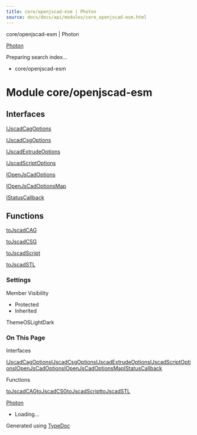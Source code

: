 ```yaml
---
title: core/openjscad-esm | Photon
source: docs/docs/api/modules/core_openjscad-esm.html
---
```


core/openjscad-esm | Photon

[Photon](../index.html)




Preparing search index...

* core/openjscad-esm

# Module core/openjscad-esm

## Interfaces

[IJscadCagOptions](../interfaces/core_openjscad-esm.IJscadCagOptions.html)


[IJscadCsgOptions](../interfaces/core_openjscad-esm.IJscadCsgOptions.html)


[IJscadExtrudeOptions](../interfaces/core_openjscad-esm.IJscadExtrudeOptions.html)


[IJscadScriptOptions](../interfaces/core_openjscad-esm.IJscadScriptOptions.html)


[IOpenJsCadOptions](../interfaces/core_openjscad-esm.IOpenJsCadOptions.html)


[IOpenJsCadOptionsMap](../interfaces/core_openjscad-esm.IOpenJsCadOptionsMap.html)


[IStatusCallback](../interfaces/core_openjscad-esm.IStatusCallback.html)

## Functions

[toJscadCAG](../functions/core_openjscad-esm.toJscadCAG.html)


[toJscadCSG](../functions/core_openjscad-esm.toJscadCSG.html)


[toJscadScript](../functions/core_openjscad-esm.toJscadScript.html)


[toJscadSTL](../functions/core_openjscad-esm.toJscadSTL.html)

### Settings

Member Visibility

* Protected
* Inherited

ThemeOSLightDark

### On This Page

Interfaces

[IJscadCagOptions](#ijscadcagoptions)[IJscadCsgOptions](#ijscadcsgoptions)[IJscadExtrudeOptions](#ijscadextrudeoptions)[IJscadScriptOptions](#ijscadscriptoptions)[IOpenJsCadOptions](#iopenjscadoptions)[IOpenJsCadOptionsMap](#iopenjscadoptionsmap)[IStatusCallback](#istatuscallback)

Functions

[toJscadCAG](#tojscadcag)[toJscadCSG](#tojscadcsg)[toJscadScript](#tojscadscript)[toJscadSTL](#tojscadstl)

[Photon](../index.html)

* Loading...

Generated using [TypeDoc](https://typedoc.org/)
